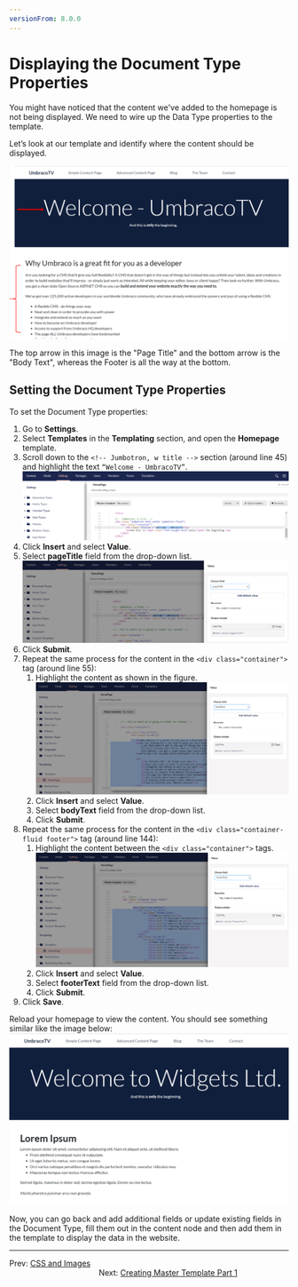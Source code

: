 ```yaml
---
versionFrom: 8.0.0
---
```

# Displaying the Document Type Properties

You might have noticed that the content we've added to the homepage is not being displayed. We need to wire up the Data Type properties to the template.  

Let’s look at our template and identify where the content should be displayed.

![Where our Data Properties Content Should be Output](images/figure-17-where-our-data-fields-go-v8.png)

The top arrow in this image is the "Page Title" and the bottom arrow is the "Body Text", whereas the Footer is all the way at the bottom.

## Setting the Document Type Properties

To set the Document Type properties:

1. Go to **Settings**.
2. Select **Templates** in the **Templating** section, and open the **Homepage** template.
3. Scroll down to the `<!-- Jumbotron, w title -->` section (around line 45) and highlight the text `“Welcome - UmbracoTV”`.
    ![Preparing to replace the hardcoded text with an Umbraco Page Field](images/figure-18-replace-hardcoded-text-with-umbraco-page-field-v8.png)
4. Click **Insert** and select **Value**.
5. Select **pageTitle** field from the drop-down list.
    ![Umbraco Page Field](images/figure-19-umbraco-page-field-v8.png)
6. Click **Submit**.
7. Repeat the same process for the content in the `<div class="container">` tag (around line 55):
    1. Highlight the content as shown in the figure.
    ![Replacing the bodyText with the Umbraco Page Field](images/figure-20-replace-bodytext-with-page-field-v8.png)
    2. Click **Insert** and select **Value**.
    3. Select **bodyText** field from the drop-down list.
    4. Click **Submit**.
8. Repeat the same process for the content in the `<div class="container-fluid footer">` tag (around line 144):
    1. Highlight the content between the `<div class="container">` tags.
    ![Replacing the Footer Text with the relevant Umbraco Page Field](images/figure-21-footer-text-v8.png)
    2. Click **Insert** and select **Value**.
    3. Select **footerText** field from the drop-down list.
    4. Click **Submit**.
9. Click **Save**.

Reload your homepage to view the content. You should see something similar like the image below:
![Displaying the Document Type Properties](images/figure-22-displaying-document-type-properties.png)

Now, you can go back and add additional fields or update existing fields in the Document Type, fill them out in the content node and then add them in the template to display the data in the website.

---

Prev: [CSS and Images](../CSS-And-Images) &emsp; &emsp; &emsp; &emsp; &emsp; &emsp; &emsp; &emsp; &emsp; &emsp; &emsp; &emsp; &emsp; &emsp; &emsp; &emsp; &emsp; &emsp; &emsp; &emsp; &emsp; &emsp; &emsp; &emsp; &emsp; &emsp; &emsp; &emsp; Next: [Creating Master Template Part 1](../Creating-Master-Template-Part-1)
